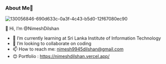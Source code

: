 ### About Me👋


![130056846-690d633c-0a3f-4c43-b5d0-12f67080ec90](https://user-images.githubusercontent.com/63228248/162507784-bd56c56a-7102-40b5-9bb5-7cd43fc11f0d.jpg)

  👋 Hi, I’m @NimeshDilshan
- 🌱 I’m currently learning at Sri Lanka Institute of Information Technology
- 👯 I’m looking to collaborate on coding
- 📫 How to reach me: nimesh9945dilshan@gmail.com
- 😊 Portfolio : https://nimeshdilshan.vercel.app/



